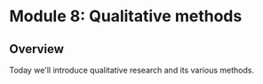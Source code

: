 # Module 8: Qualitative methods

## Overview

Today we'll introduce qualitative research and its various methods.
